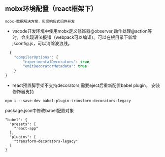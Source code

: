 ## mobx环境配置（react框架下）
    mobx-数据解决方案，实现响应式组件开发

- vscode开发环境中使用mobx定义修饰器@observer,动作处理@action等时，会出现语法报错（webpack可以编译）。可以在根目录下新增jsconfig.js，可以消除波浪线。
```javascript
  {
    "compilerOptions": {
        "experimentalDecorators": true,
        "emitDecoratorMetadata": true
    }
}
```

- react预置脚手架不支持decorators,需要eject后重新配置babel plugin。
 安装修饰器支持
```
npm i --save-dev babel-plugin-transform-decorators-legacy
```
package.json中修改babel配置对象
```
"babel": {
  "presets": [
    "react-app"
  ],
  "plugins": [
    "transform-decorators-legacy"
  ]
} 
```
